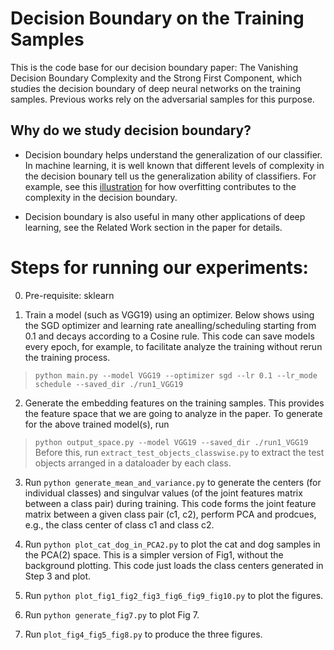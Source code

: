 # Decision Boundary on the Training Samples
This is the code base for our decision boundary paper: The Vanishing Decision Boundary Complexity and the Strong First Component, which studies the decision boundary of deep neural networks on the training samples. Previous works rely on the adversarial samples for this purpose. 

## Why do we study decision boundary?
- Decision boundary helps understand the generalization of our classifier. In machine learning, it is well known that different levels of complexity in the decision bounary tell us the generalization ability of classifiers. For example, see this [illustration](https://en.wikipedia.org/wiki/Overfitting#/media/File:Overfitting.svg) for how overfitting contributes to the complexity in the decision boundary.

- Decision boundary is also useful in many other applications of deep learning, see the Related Work section in the paper for details.

# Steps for running our experiments:

0. Pre-requisite: sklearn

1. Train a model (such as VGG19) using an optimizer. Below shows using the SGD optimizer and learning rate anealling/scheduling starting from 0.1 and decays according to a Cosine rule. This code can save models every epoch, for example, to facilitate analyze the training without rerun the training process. 

>`python main.py --model VGG19 --optimizer sgd --lr 0.1 --lr_mode schedule --saved_dir ./run1_VGG19`

2. Generate the embedding features on the training samples. This provides the feature space that we are going to analyze in the paper.  To generate for the above trained model(s), run 
 
>`python output_space.py --model VGG19 --saved_dir ./run1_VGG19` 
>Before this, run `extract_test_objects_classwise.py` to extract the test objects arranged in a dataloader by each class. 

3. Run `python generate_mean_and_variance.py` to generate the centers (for individual classes) and singulvar values (of the joint features matrix between a class pair) during training. This code forms the joint feature matrix between a given class pair (c1, c2), perform PCA and prodcues, e.g., the class center of class c1 and class c2. 

4. Run `python plot_cat_dog_in_PCA2.py` to plot the cat and dog samples in the PCA(2) space. This is a simpler version of Fig1, without the background plotting. This code just loads the class centers generated in Step 3 and plot. 

5. Run `python plot_fig1_fig2_fig3_fig6_fig9_fig10.py` to plot the figures. 

6. Run `python generate_fig7.py` to plot Fig 7. 
 
7. Run `plot_fig4_fig5_fig8.py` to produce the three figures. 







